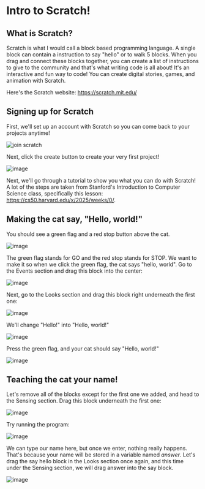 # Intro to Scratch!

## What is Scratch?

Scratch is what I would call a block based programming language. A single block can contain a instruction to say "hello" or to walk 5 blocks. When you drag and connect these blocks together, you can create a list of instructions to give to the community and that's what writing code is all about! It's an interactive and fun way to code! You can create digital stories, games, and animation with Scratch.

Here's the Scratch website: https://scratch.mit.edu/

## Signing up for Scratch

First, we'll set up an account with Scratch so you can come back to your projects anytime!

![join scratch](https://github.com/user-attachments/assets/cb240225-a824-435a-bf0f-5097b56946de)

Next, click the create button to create your very first project!

![image](https://github.com/user-attachments/assets/eeeb317e-d1ff-4d4a-a10e-c12a1441a073)

Next, we'll go through a tutorial to show you what you can do with Scratch! A lot of the steps are taken from Stanford's Introduction to Computer Science class, specifically this lesson: https://cs50.harvard.edu/x/2025/weeks/0/.

## Making the cat say, "Hello, world!"

You should see a green flag and a red stop button above the cat. 

![image](https://github.com/user-attachments/assets/5791f4f2-1835-4179-a5d8-b2f3dda539b2)

The green flag stands for GO and the red stop stands for STOP. We want to make it so when we click the green flag, the cat says "hello, world". Go to the Events section and drag this block into the center: 

![image](https://github.com/user-attachments/assets/9257534f-d470-435f-b4dc-11fadb401720)

Next, go to the Looks section and drag this block right underneath the first one:

![image](https://github.com/user-attachments/assets/926c852d-4d7f-4ccf-9a9f-f9419b64b9fd)

We'll change "Hello!" into "Hello, world!"

![image](https://github.com/user-attachments/assets/2722f9c1-a052-4154-888c-52a32f0aaeff)

Press the green flag, and your cat should say "Hello, world!"

![image](https://github.com/user-attachments/assets/10882aec-c36e-4534-a982-8d22b9a63b7d)

## Teaching the cat your name!

Let's remove all of the blocks except for the first one we added, and head to the Sensing section. Drag this block underneath the first one:

![image](https://github.com/user-attachments/assets/6f80cba5-72a6-47b5-af40-2cfef2c0935b)

Try running the program:

![image](https://github.com/user-attachments/assets/17c70fae-3cac-47ad-8847-e4f22519e9ac)

We can type our name here, but once we enter, nothing really happens. That's because your name will be stored in a variable named *answer*. Let's drag the say hello block in the Looks section once again, and this time under the Sensing section, we will drag answer into the say block.

![image](https://github.com/user-attachments/assets/43bb27b5-787d-4d7c-a375-0d8b46cbfd2c)
